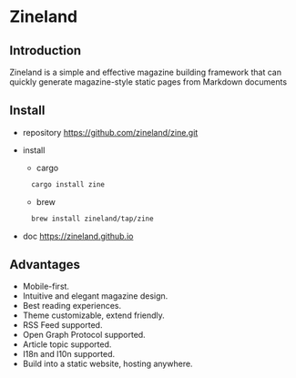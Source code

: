 # Zineland

## Introduction

Zineland is a simple and effective magazine building framework that can quickly generate magazine-style static pages from Markdown documents

## Install

- repository <https://github.com/zineland/zine.git>
- install
  - cargo

  ``` sh
    cargo install zine
  ```

  - brew

  ``` sh
    brew install zineland/tap/zine
  ```

- doc <https://zineland.github.io>

## Advantages

- Mobile-first.
- Intuitive and elegant magazine design.
- Best reading experiences.
- Theme customizable, extend friendly.
- RSS Feed supported.
- Open Graph Protocol supported.
- Article topic supported.
- I18n and l10n supported.
- Build into a static website, hosting anywhere.
